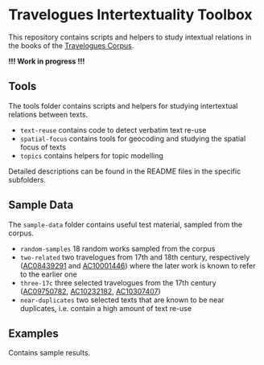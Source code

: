 # Travelogues Intertextuality Toolbox

This repository contains scripts and helpers to study intextual relations in the 
books of the [Travelogues Corpus](https://github.com/travelogues/travelogues-corpus).

__!!! Work in progress !!!__

## Tools

The tools folder contains scripts and helpers for studying intertextual relations between texts.

- `text-reuse` contains code to detect verbatim text re-use
- `spatial-focus` contains tools for geocoding and studying the spatial focus of texts
- `topics` contains helpers for topic modelling 

Detailed descriptions can be found in the README files in the specific subfolders.

## Sample Data

The `sample-data` folder contains useful test material, sampled from the corpus.

- `random-samples` 18 random works sampled from the corpus
- `two-related` two travelogues from 17th and 18th century, respectively ([AC08439291](http://data.onb.ac.at/rec/AC08439291) 
  and [AC10001446](http://data.onb.ac.at/rec/AC10001446)) where the later work is known to refer to the earlier one
- `three-17c` three selected travelogues from the 17th century ([AC09750782](http://data.onb.ac.at/rec/AC09750782),
  [AC10232182](http://data.onb.ac.at/rec/AC10232182), [AC10307407](http://data.onb.ac.at/rec/AC10307407))
- `near-duplicates` two selected texts that are known to be near duplicates, i.e. contain a high amount
  of text re-use

## Examples

Contains sample results.
